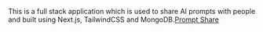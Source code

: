 This is a full stack application which is used to share AI prompts with people and built using Next.js, TailwindCSS and MongoDB.[Prompt Share](www.google.com)
